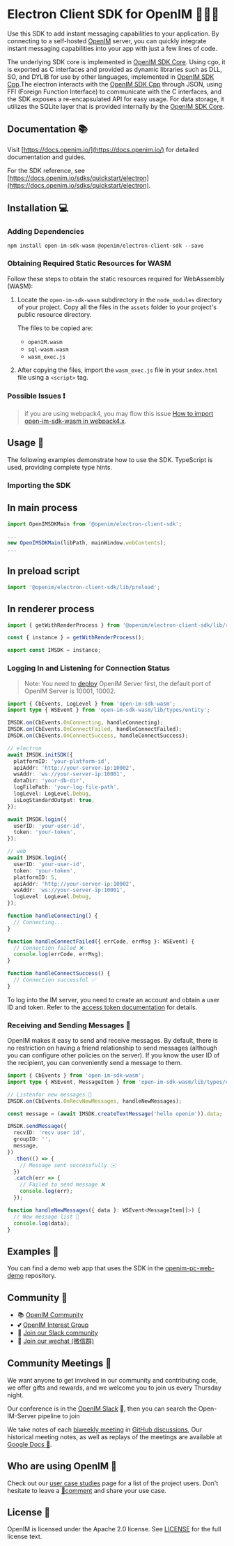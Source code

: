 # Electron Client SDK for OpenIM 👨‍💻💬

Use this SDK to add instant messaging capabilities to your application. By connecting to a self-hosted [OpenIM](https://www.openim.online/) server, you can quickly integrate instant messaging capabilities into your app with just a few lines of code.

The underlying SDK core is implemented in [OpenIM SDK Core](https://github.com/openimsdk/openim-sdk-core). Using cgo, it is exported as C interfaces and provided as dynamic libraries such as DLL, SO, and DYLIB for use by other languages, implemented in [OpenIM SDK Cpp](https://github.com/openimsdk/openim-sdk-cpp.git).The electron interacts with the [OpenIM SDK Cpp](https://github.com/openimsdk/openim-sdk-cpp.git) through JSON, using FFI (Foreign Function Interface) to communicate with the C interfaces, and the SDK exposes a re-encapsulated API for easy usage. For data storage, it utilizes the SQLite layer that is provided internally by the [OpenIM SDK Core](https://github.com/openimsdk/openim-sdk-core).

## Documentation 📚

Visit [https://docs.openim.io/](https://docs.openim.io/) for detailed documentation and guides.

For the SDK reference, see [https://docs.openim.io/sdks/quickstart/electron](https://docs.openim.io/sdks/quickstart/electron).

## Installation 💻

### Adding Dependencies

```shell
npm install open-im-sdk-wasm @openim/electron-client-sdk --save
```

### Obtaining Required Static Resources for WASM

Follow these steps to obtain the static resources required for WebAssembly (WASM):

1. Locate the `open-im-sdk-wasm` subdirectory in the `node_modules` directory of your project. Copy all the files in the `assets` folder to your project's public resource directory.

   The files to be copied are:

   - `openIM.wasm`
   - `sql-wasm.wasm`
   - `wasm_exec.js`

2. After copying the files, import the `wasm_exec.js` file in your `index.html` file using a `<script>` tag.

### Possible Issues ❗

> if you are using webpack4, you may flow this issue [How to import open-im-sdk-wasm in webpack4.x](https://github.com/openimsdk/open-im-sdk-web-wasm/issues/73).

## Usage 🚀

The following examples demonstrate how to use the SDK. TypeScript is used, providing complete type hints.

### Importing the SDK

## In main process

```typescript
import OpenIMSDKMain from '@openim/electron-client-sdk';

...
new OpenIMSDKMain(libPath, mainWindow.webContents);
...
```

## In preload script

```typescript
import '@openim/electron-client-sdk/lib/preload';
```

## In renderer process

```typescript
import { getWithRenderProcess } from '@openim/electron-client-sdk/lib/render';

const { instance } = getWithRenderProcess();

export const IMSDK = instance;
```

### Logging In and Listening for Connection Status

> Note: You need to [deploy](https://github.com/openimsdk/open-im-server#rocket-quick-start) OpenIM Server first, the default port of OpenIM Server is 10001, 10002.

```typescript
import { CbEvents, LogLevel } from 'open-im-sdk-wasm';
import type { WSEvent } from 'open-im-sdk-wasm/lib/types/entity';

IMSDK.on(CbEvents.OnConnecting, handleConnecting);
IMSDK.on(CbEvents.OnConnectFailed, handleConnectFailed);
IMSDK.on(CbEvents.OnConnectSuccess, handleConnectSuccess);

// electron
await IMSDK.initSDK({
  platformID: 'your-platform-id',
  apiAddr: 'http://your-server-ip:10002',
  wsAddr: 'ws://your-server-ip:10001',
  dataDir: 'your-db-dir',
  logFilePath: 'your-log-file-path',
  logLevel: LogLevel.Debug,
  isLogStandardOutput: true,
});

await IMSDK.login({
  userID: 'your-user-id',
  token: 'your-token',
});

// web
await IMSDK.login({
  userID: 'your-user-id',
  token: 'your-token',
  platformID: 5,
  apiAddr: 'http://your-server-ip:10002',
  wsAddr: 'ws://your-server-ip:10001',
  logLevel: LogLevel.Debug,
});

function handleConnecting() {
  // Connecting...
}

function handleConnectFailed({ errCode, errMsg }: WSEvent) {
  // Connection failed ❌
  console.log(errCode, errMsg);
}

function handleConnectSuccess() {
  // Connection successful ✅
}
```

To log into the IM server, you need to create an account and obtain a user ID and token. Refer to the [access token documentation](https://docs.openim.io/restapi/userManagement/userRegister) for details.

### Receiving and Sending Messages 💬

OpenIM makes it easy to send and receive messages. By default, there is no restriction on having a friend relationship to send messages (although you can configure other policies on the server). If you know the user ID of the recipient, you can conveniently send a message to them.

```typescript
import { CbEvents } from 'open-im-sdk-wasm';
import type { WSEvent, MessageItem } from 'open-im-sdk-wasm/lib/types/entity';

// Listenfor new messages 📩
IMSDK.on(CbEvents.OnRecvNewMessages, handleNewMessages);

const message = (await IMSDK.createTextMessage('hello openim')).data;

IMSDK.sendMessage({
  recvID: 'recv user id',
  groupID: '',
  message,
})
  .then(() => {
    // Message sent successfully ✉️
  })
  .catch(err => {
    // Failed to send message ❌
    console.log(err);
  });

function handleNewMessages({ data }: WSEvent<MessageItem[]>) {
  // New message list 📨
  console.log(data);
}
```

## Examples 🌟

You can find a demo web app that uses the SDK in the [openim-pc-web-demo](https://github.com/openimsdk/open-im-pc-web-demo) repository.

## Community :busts_in_silhouette:

- 📚 [OpenIM Community](https://github.com/OpenIMSDK/community)
- 💕 [OpenIM Interest Group](https://github.com/Openim-sigs)
- 🚀 [Join our Slack community](https://join.slack.com/t/openimsdk/shared_invite/zt-2ijy1ys1f-O0aEDCr7ExRZ7mwsHAVg9A)
- :eyes: [Join our wechat (微信群)](https://openim-1253691595.cos.ap-nanjing.myqcloud.com/WechatIMG20.jpeg)

## Community Meetings :calendar:

We want anyone to get involved in our community and contributing code, we offer gifts and rewards, and we welcome you to join us every Thursday night.

Our conference is in the [OpenIM Slack](https://join.slack.com/t/openimsdk/shared_invite/zt-2ijy1ys1f-O0aEDCr7ExRZ7mwsHAVg9A) 🎯, then you can search the Open-IM-Server pipeline to join

We take notes of each [biweekly meeting](https://github.com/orgs/OpenIMSDK/discussions/categories/meeting) in [GitHub discussions](https://github.com/openimsdk/open-im-server/discussions/categories/meeting), Our historical meeting notes, as well as replays of the meetings are available at [Google Docs :bookmark_tabs:](https://docs.google.com/document/d/1nx8MDpuG74NASx081JcCpxPgDITNTpIIos0DS6Vr9GU/edit?usp=sharing).

## Who are using OpenIM :eyes:

Check out our [user case studies](https://github.com/OpenIMSDK/community/blob/main/ADOPTERS.md) page for a list of the project users. Don't hesitate to leave a [📝comment](https://github.com/openimsdk/open-im-server/issues/379) and share your use case.

## License :page_facing_up:

OpenIM is licensed under the Apache 2.0 license. See [LICENSE](https://github.com/openimsdk/open-im-server/tree/main/LICENSE) for the full license text.
